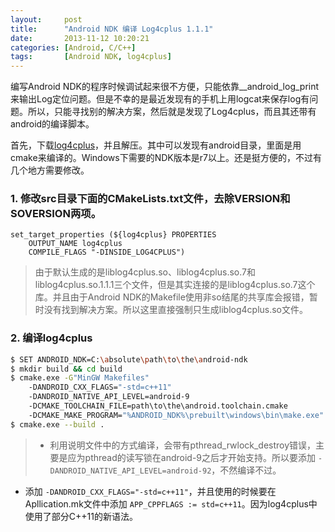 ```yaml
---
layout:     post
title:      "Android NDK 编译 Log4cplus 1.1.1"
date:       2013-11-12 10:20:21
categories: [Android, C/C++]
tags:       [Android NDK, log4cplus]
---
```


编写Android NDK的程序时候调试起来很不方便，只能依靠__android_log_print来输出Log定位问题。但是不幸的是最近发现有的手机上用logcat来保存log有问题。所以，只能寻找别的解决方案，然后就是发现了Log4cplus，而且其还带有android的编译脚本。
<!--more-->

首先，下载[log4cplus](http://sourceforge.net/p/log4cplus/wiki/Home/)，并且解压。其中可以发现有android目录，里面是用cmake来编译的。Windows下需要的NDK版本是r7以上。还是挺方便的，不过有几个地方需要修改。

### 1. 修改src目录下面的CMakeLists.txt文件，去除VERSION和SOVERSION两项。

```
set_target_properties (${log4cplus} PROPERTIES
	OUTPUT_NAME log4cplus
	COMPILE_FLAGS "-DINSIDE_LOG4CPLUS")
```

> 由于默认生成的是liblog4cplus.so、liblog4cplus.so.7和liblog4cplus.so.1.1.1三个文件，但是其实连接的是liblog4cplus.so.7这个库。并且由于Android NDK的Makefile使用非so结尾的共享库会报错，暂时没有找到解决方案。所以这里直接强制只生成liblog4cplus.so文件。

### 2. 编译log4cplus

```bash
$ SET ANDROID_NDK=C:\absolute\path\to\the\android-ndk
$ mkdir build && cd build
$ cmake.exe -G"MinGW Makefiles"
	-DANDROID_CXX_FLAGS="-std=c++11"
	-DANDROID_NATIVE_API_LEVEL=android-9
	-DCMAKE_TOOLCHAIN_FILE=path\to\the\android.toolchain.cmake
	-DCMAKE_MAKE_PROGRAM="%ANDROID_NDK%\prebuilt\windows\bin\make.exe" ..
$ cmake.exe --build .
```

> -  利用说明文件中的方式编译，会带有pthread_rwlock_destroy错误，主要是应为pthread的读写锁在android-9之后才开始支持。所以要添加 `-DANDROID_NATIVE_API_LEVEL=android-92`，不然编译不过。
- 添加 `-DANDROID_CXX_FLAGS="-std=c++11"`，并且使用的时候要在Apllication.mk文件中添加 `APP_CPPFLAGS := std=c++11`。因为log4cplus中使用了部分C++11的新语法。
